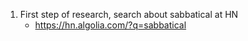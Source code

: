 1. First step of research, search about sabbatical at HN  
   - https://hn.algolia.com/?q=sabbatical